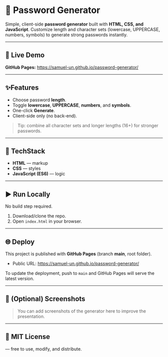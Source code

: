 # 🔐 Password Generator

Simple, client-side **password generator** built with **HTML, CSS, and JavaScript**. Customize length and character sets (lowercase, UPPERCASE, numbers, symbols) to generate strong passwords instantly.

---

## 🚀 Live Demo

**GitHub Pages:** https://samuel-un.github.io/password-generator/

---

## ✨Features

-   Choose password **length**.
-   Toggle **lowercase**, **UPPERCASE**, **numbers**, and **symbols**.
-   One-click **Generate**.
-   Client-side only (no back-end).

> Tip: combine all character sets and longer lengths (16+) for stronger passwords.

---

## 🧱 TechStack

-   **HTML** — markup
-   **CSS** — styles
-   **JavaScript (ES6)** — logic

---

## ▶️ Run Locally

No build step required.

1. Download/clone the repo.
2. Open `index.html` in your browser.

---

## 🌐 Deploy

This project is published with **GitHub Pages** (branch **main**, root folder).

-   Public URL: https://samuel-un.github.io/password-generator/

To update the deployment, push to `main` and GitHub Pages will serve the latest version.

---

## 📸 (Optional) Screenshots

> You can add screenshots of the generator here to improve the presentation.

---

## 📄 MIT License

— free to use, modify, and distribute.
